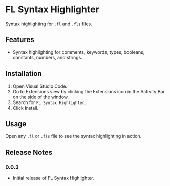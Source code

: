 # FL Syntax Highlighter

Syntax highlighting for `.fl` and `.fls` files.

## Features

- Syntax highlighting for comments, keywords, types, booleans, constants, numbers, and strings.

## Installation

1. Open Visual Studio Code.
2. Go to Extensions view by clicking the Extensions icon in the Activity Bar on the side of the window.
3. Search for `FL Syntax Highlighter`.
4. Click Install.

## Usage

Open any `.fl` or `.fls` file to see the syntax highlighting in action.

## Release Notes

### 0.0.3

- Initial release of FL Syntax Highlighter.
